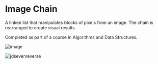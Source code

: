 # Image Chain
 A linked list that manipulates blocks of pixels from an image. The chain is rearranged to create visual results.

 Completed as part of a course in Algorithms and Data Structures. 

![image](https://github.com/user-attachments/assets/99e2b721-f292-4534-89af-fd80b2188c74)

![jdsevenreverse](https://github.com/user-attachments/assets/0a1b778f-23d9-4f4a-a217-af6a5acdd389)





